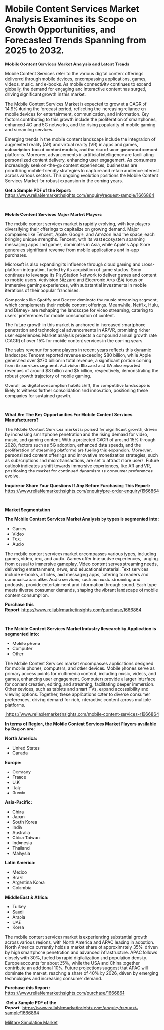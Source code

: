 <p><h1>Mobile Content Services Market Analysis Examines its Scope on Growth Opportunities, and Forecasted Trends Spanning from 2025 to 2032.</h1></p><p><strong>Mobile Content Services Market Analysis and Latest Trends</strong></p>
<p><p>Mobile Content Services refer to the various digital content offerings delivered through mobile devices, encompassing applications, games, videos, music, and e-books. As mobile connectivity continues to expand globally, the demand for engaging and interactive content has surged, driving significant growth in this market.</p><p>The Mobile Content Services Market is expected to grow at a CAGR of 14.9% during the forecast period, reflecting the increasing reliance on mobile devices for entertainment, communication, and information. Key factors contributing to this growth include the proliferation of smartphones, enhanced 4G and 5G networks, and the rising popularity of mobile gaming and streaming services.</p><p>Emerging trends in the mobile content landscape include the integration of augmented reality (AR) and virtual reality (VR) in apps and games, subscription-based content models, and the rise of user-generated content platforms. Moreover, advancements in artificial intelligence are facilitating personalized content delivery, enhancing user engagement. As consumers increasingly seek on-the-go content experiences, businesses are prioritizing mobile-friendly strategies to capture and retain audience interest across various sectors. This ongoing evolution positions the Mobile Content Services Market for robust expansion in the coming years.</p></p>
<p><strong>Get a Sample PDF of the Report:&nbsp;</strong> <a href="https://www.reliablemarketinsights.com/enquiry/request-sample/1666864?utm_campaign=2209&utm_medium=2&utm_source=Github&utm_content=ia&utm_term=06032025&utm_id=mobile-content-services">https://www.reliablemarketinsights.com/enquiry/request-sample/1666864</a></p>
<p>&nbsp;</p>
<p><strong>Mobile Content Services Major Market Players</strong></p>
<p><p>The mobile content services market is rapidly evolving, with key players diversifying their offerings to capitalize on growing demand. Major companies like Tencent, Apple, Google, and Amazon lead the space, each bringing unique strengths. Tencent, with its vast ecosystem spanning messaging apps and games, dominates in Asia, while Apple's App Store generates significant revenue from mobile applications and in-app purchases. </p><p>Microsoft is also expanding its influence through cloud gaming and cross-platform integration, fueled by its acquisition of game studios. Sony continues to leverage its PlayStation Network to deliver games and content to mobile users. Activision Blizzard and Electronic Arts (EA) focus on immersive gaming experiences, with substantial investments in mobile iterations of their popular franchises.</p><p>Companies like Spotify and Deezer dominate the music streaming segment, which complements their mobile content offerings. Meanwhile, Netflix, Hulu, and Disney+ are reshaping the landscape for video streaming, catering to users' preferences for mobile consumption of content.</p><p>The future growth in this market is anchored in increased smartphone penetration and technological advancements in AR/VR, promising richer user experiences. Market analysis projects a compound annual growth rate (CAGR) of over 15% for mobile content services in the coming years.</p><p>The sales revenue for some players in recent years reflects this dynamic landscape: Tencent reported revenue exceeding $80 billion, while Apple generated over $270 billion in total revenue, a significant portion coming from its services segment. Activision Blizzard and EA also reported revenues of around $8 billion and $5 billion, respectively, demonstrating the robust growth trajectory of mobile gaming.</p><p>Overall, as digital consumption habits shift, the competitive landscape is likely to witness further consolidation and innovation, positioning these companies for sustained growth.</p></p>
<p>&nbsp;</p>
<p><strong>What Are The Key Opportunities For Mobile Content Services Manufacturers?</strong></p>
<p><p>The Mobile Content Services market is poised for significant growth, driven by increasing smartphone penetration and the rising demand for video, music, and gaming content. With a projected CAGR of around 15% through 2028, factors such as 5G adoption, enhanced data speeds, and the proliferation of streaming platforms are fueling this expansion. Moreover, personalized content offerings and innovative monetization strategies, such as subscriptions and microtransactions, are set to attract more users. Future outlook indicates a shift towards immersive experiences, like AR and VR, positioning the market for continued dynamism as consumer preferences evolve.</p></p>
<p><strong>Inquire or Share Your Questions If Any Before Purchasing This Report:</strong> <a href="https://www.reliablemarketinsights.com/enquiry/pre-order-enquiry/1666864?utm_campaign=2209&utm_medium=2&utm_source=Github&utm_content=ia&utm_term=06032025&utm_id=mobile-content-services">https://www.reliablemarketinsights.com/enquiry/pre-order-enquiry/1666864</a></p>
<p>&nbsp;</p>
<p><strong>Market Segmentation</strong></p>
<p><strong>The Mobile Content Services Market Analysis by types is segmented into:</strong></p>
<p><ul><li>Games</li><li>Video</li><li>Text</li><li>Audio</li></ul></p>
<p><p>The mobile content services market encompasses various types, including games, video, text, and audio. Games offer interactive experiences, ranging from casual to immersive gameplay. Video content serves streaming needs, delivering entertainment, news, and educational material. Text services include e-books, articles, and messaging apps, catering to readers and communicators alike. Audio services, such as music streaming and podcasts, provide entertainment and information through sound. Each type meets diverse consumer demands, shaping the vibrant landscape of mobile content consumption.</p></p>
<p><strong>Purchase this Report:&nbsp;</strong><a href="https://www.reliablemarketinsights.com/purchase/1666864?utm_campaign=2209&utm_medium=2&utm_source=Github&utm_content=ia&utm_term=06032025&utm_id=mobile-content-services">https://www.reliablemarketinsights.com/purchase/1666864</a></p>
<p>&nbsp;</p>
<p><strong>The Mobile Content Services Market Industry Research by Application is segmented into:</strong></p>
<p><ul><li>Mobile phone</li><li>Computer</li><li>Other</li></ul></p>
<p><p>The Mobile Content Services market encompasses applications designed for mobile phones, computers, and other devices. Mobile phones serve as primary access points for multimedia content, including music, videos, and games, enhancing user engagement. Computers provide a larger interface for content creation, editing, and streaming, facilitating deeper immersion. Other devices, such as tablets and smart TVs, expand accessibility and viewing options. Together, these applications cater to diverse consumer preferences, driving demand for rich, interactive content across multiple platforms.</p></p>
<p><a href="https://www.reliablemarketinsights.com/mobile-content-services-r1666864?utm_campaign=2209&utm_medium=2&utm_source=Github&utm_content=ia&utm_term=06032025&utm_id=mobile-content-services">&nbsp;https://www.reliablemarketinsights.com/mobile-content-services-r1666864</a></p>
<p><strong>In terms of Region, the Mobile Content Services Market Players available by Region are:</strong></p>
<p>
    <p> <strong> North America: </strong>
        <ul>
            <li>United States</li>
            <li>Canada</li>
        </ul>
        </p> 
    <p> <strong> Europe: </strong>
        <ul>
            <li>Germany</li>
            <li>France</li>
            <li>U.K.</li>
            <li>Italy</li>
            <li>Russia</li>
        </ul>
        </p> 
    <p> <strong> Asia-Pacific: </strong>
        <ul>
            <li>China</li>
            <li>Japan</li>
            <li>South Korea</li>
            <li>India</li>
            <li>Australia</li>
            <li>China Taiwan</li>
            <li>Indonesia</li>
            <li>Thailand</li>
            <li>Malaysia</li>
        </ul>
        </p> 
    <p> <strong> Latin America: </strong>
        <ul>
            <li>Mexico</li>
            <li>Brazil</li>
            <li>Argentina Korea</li>
            <li>Colombia</li>
        </ul>
        </p> 
    <p> <strong> Middle East & Africa: </strong>
        <ul>
            <li>Turkey</li>
            <li>Saudi</li>
            <li>Arabia</li>
            <li>UAE</li>
            <li>Korea</li>
        </ul>
    </p>
    </p>
<p><p>The mobile content services market is experiencing substantial growth across various regions, with North America and APAC leading in adoption. North America currently holds a market share of approximately 35%, driven by high smartphone penetration and advanced infrastructure. APAC follows closely with 30%, fueled by rapid digitalization and population density. Europe accounts for about 25%, while the USA and China together contribute an additional 10%. Future projections suggest that APAC will dominate the market, reaching a share of 40% by 2026, driven by emerging technologies and increasing consumer demand.</p></p>
<p><strong>Purchase this Report: </strong><a href="https://www.reliablemarketinsights.com/purchase/1666864?utm_campaign=2209&utm_medium=2&utm_source=Github&utm_content=ia&utm_term=06032025&utm_id=mobile-content-services">https://www.reliablemarketinsights.com/purchase/1666864</a></p>
<p>&nbsp;<strong>Get a Sample PDF of the Report:&nbsp;&nbsp;</strong><a href="https://www.reliablemarketinsights.com/enquiry/request-sample/1666864?utm_campaign=2209&utm_medium=2&utm_source=Github&utm_content=ia&utm_term=06032025&utm_id=mobile-content-services">https://www.reliablemarketinsights.com/enquiry/request-sample/1666864</a></p>
<p><strong></strong></p>
<p><p><a href="https://github.com/mauripalmi/Market-Research-Report-List-6/blob/main/military-simulation-market.md?utm_campaign=2209&utm_medium=2&utm_source=Github&utm_content=ia&utm_term=06032025&utm_id=mobile-content-services">Military Simulation Market</a></p></p>
